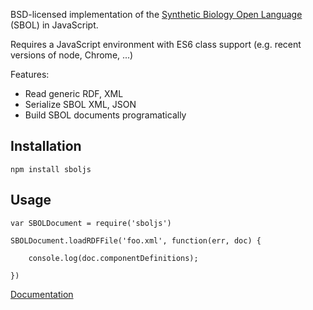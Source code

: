 

BSD-licensed implementation of the [Synthetic Biology Open Language](http://sbolstandard.org) (SBOL) in JavaScript.

Requires a JavaScript environment with ES6 class support (e.g. recent versions of node, Chrome, ...)

Features:

* Read generic RDF, XML
* Serialize SBOL XML, JSON
* Build SBOL documents programatically

Installation
------------

    npm install sboljs

Usage
-----

    var SBOLDocument = require('sboljs')

    SBOLDocument.loadRDFFile('foo.xml', function(err, doc) {

        console.log(doc.componentDefinitions);

    })


[Documentation](http://ICO2S.github.io/sboljs)









